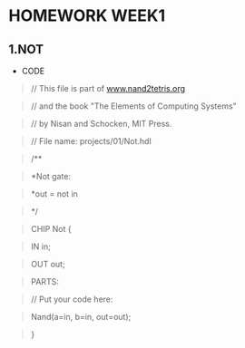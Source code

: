 # HOMEWORK WEEK1

## 1.NOT
* CODE
>// This file is part of www.nand2tetris.org

>// and the book "The Elements of Computing Systems"

>// by Nisan and Schocken, MIT Press.

>// File name: projects/01/Not.hdl

>/**

> *Not gate:

> *out = not in

>*/

>CHIP Not {

> IN in;

> OUT out;

> PARTS:

>  // Put your code here:

>  Nand(a=in, b=in, out=out);

>}
